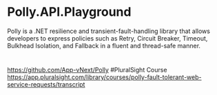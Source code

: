 # Polly.API.Playground
Polly is a .NET resilience and transient-fault-handling library that allows developers to express policies such as Retry, Circuit Breaker, Timeout, Bulkhead Isolation, and Fallback in a fluent and thread-safe manner. 
#
https://github.com/App-vNext/Polly
#PluralSight Course
https://app.pluralsight.com/library/courses/polly-fault-tolerant-web-service-requests/transcript
